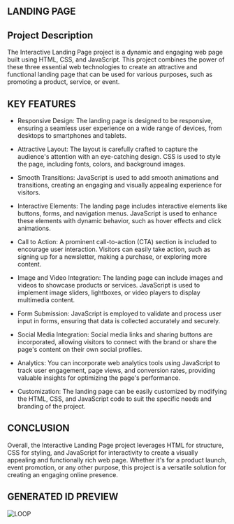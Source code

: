 ## LANDING PAGE

## Project Description

The Interactive Landing Page project is a dynamic and engaging web page built using HTML, CSS, and JavaScript. This project combines the power of these three essential web technologies to create an attractive and functional landing page that can be used for various purposes, such as promoting a product, service, or event.

## KEY FEATURES

* Responsive Design: The landing page is designed to be responsive, ensuring a seamless user experience on a wide range of devices, from desktops to smartphones and tablets.

* Attractive Layout: The layout is carefully crafted to capture the audience's attention with an eye-catching design. CSS is used to style the page, including fonts, colors, and background images.

* Smooth Transitions: JavaScript is used to add smooth animations and transitions, creating an engaging and visually appealing experience for visitors.

* Interactive Elements: The landing page includes interactive elements like buttons, forms, and navigation menus. JavaScript is used to enhance these elements with dynamic behavior, such as hover effects and click animations.

* Call to Action: A prominent call-to-action (CTA) section is included to encourage user interaction. Visitors can easily take action, such as signing up for a newsletter, making a purchase, or exploring more content.

* Image and Video Integration: The landing page can include images and videos to showcase products or services. JavaScript is used to implement image sliders, lightboxes, or video players to display multimedia content.

* Form Submission: JavaScript is employed to validate and process user input in forms, ensuring that data is collected accurately and securely.

* Social Media Integration: Social media links and sharing buttons are incorporated, allowing visitors to connect with the brand or share the page's content on their own social profiles.

* Analytics: You can incorporate web analytics tools using JavaScript to track user engagement, page views, and conversion rates, providing valuable insights for optimizing the page's performance.

* Customization: The landing page can be easily customized by modifying the HTML, CSS, and JavaScript code to suit the specific needs and branding of the project.

## CONCLUSION
Overall, the Interactive Landing Page project leverages HTML for structure, CSS for styling, and JavaScript for interactivity to create a visually appealing and functionally rich web page. Whether it's for a product launch, event promotion, or any other purpose, this project is a versatile solution for creating an engaging online presence.

## GENERATED ID PREVIEW
![LOOP](https://github.com/deekshith2503/OIBSIP-TASK1/blob/main/landing-page-lamborghini-main/page%20preview.png)
